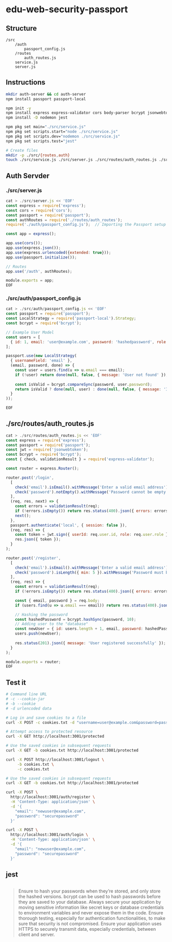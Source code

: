 # edu-web-security-passport

## Structure

```
/src
    /auth
        passport_config.js
    /routes
        auth_routes.js
    service.js
    server.js
```


## Instructions

```bash
mkdir auth-server && cd auth-server
npm install passport passport-local

npm init -y
npm install express express-validator cors body-parser bcrypt jsonwebtoken dotenv
npm install -D nodemon jest

npm pkg set main="./src/service.js"
npm pkg set scripts.start="node ./src/service.js"
npm pkg set scripts.dev="nodemon ./src/service.js"
npm pkg set scripts.test="jest"

# Create files
mkdir -p ./src/{routes,auth}
touch ./src/service.js ./src/server.js ./src/routes/auth_routes.js ./src/auth/passport_settings.js

```

## Auth Servder

### ./src/server.js

```js
cat > ./src/server.js << 'EOF'
const express = require('express');
const cors = require('cors');
const passport = require('passport');
const authRoutes = require('./routes/auth_routes');
require('./auth/passport_config.js');  // Importing the Passport setup

const app = express();

app.use(cors());
app.use(express.json());
app.use(express.urlencoded({extended: true}));
app.use(passport.initialize());

// Routes
app.use('/auth', authRoutes);

module.exports = app;
EOF
```

### ./src/auth/passport_config.js

```js
cat > ./src/auth/passport_config.js << 'EOF'
const passport = require('passport');
const LocalStrategy = require('passport-local').Strategy;
const bcrypt = require('bcrypt');

// Example User Model
const users = [
  { id: 1, email: 'user@example.com', password: 'hashedpassword', role: 'user' } // Replace hashedpassword with an actual hashed password
];

passport.use(new LocalStrategy(
  { usernameField: 'email' },
  (email, password, done) => {
    const user = users.find(u => u.email === email);
    if (!user) return done(null, false, { message: 'User not found' });
    
    const isValid = bcrypt.compareSync(password, user.password);
    return isValid ? done(null, user) : done(null, false, { message: 'Incorrect Password' });
  }
));

EOF
```

## ./src/routes/auth_routes.js

```js
cat > ./src/routes/auth_routes.js << 'EOF'
const express = require('express');
const passport = require('passport');
const jwt = require('jsonwebtoken');
const bcrypt = require('bcrypt');
const { check, validationResult } = require('express-validator');

const router = express.Router();

router.post('/login',
  [
    check('email').isEmail().withMessage('Enter a valid email address'),
    check('password').notEmpty().withMessage('Password cannot be empty')
  ],
  (req, res, next) => {
    const errors = validationResult(req);
    if (!errors.isEmpty()) return res.status(400).json({ errors: errors.array() });
    next();
  },
  passport.authenticate('local', { session: false }),
  (req, res) => {
    const token = jwt.sign({ userId: req.user.id, role: req.user.role }, 'YourJWTSecretKey', { expiresIn: '1h' });
    res.json({ token });
  }
);

router.post('/register',
  [
    check('email').isEmail().withMessage('Enter a valid email address'),
    check('password').isLength({ min: 5 }).withMessage('Password must be at least 5 characters')
  ],
  (req, res) => {
    const errors = validationResult(req);
    if (!errors.isEmpty()) return res.status(400).json({ errors: errors.array() });

    const { email, password } = req.body;
    if (users.find(u => u.email === email)) return res.status(400).json({ message: 'User already exists' });

    // Hashing the password
    const hashedPassword = bcrypt.hashSync(password, 10);
    // Adding user to the "database"
    const newUser = { id: users.length + 1, email, password: hashedPassword, role: 'user' };
    users.push(newUser);
    
    res.status(201).json({ message: 'User registered successfully' });
  }
);

module.exports = router;
EOF
```

## Test it 

```bash
# Command line URL
# -c --cookie-jar
# -b --cookie
# -d urlencoded data

# Log in and save cookies to a file
curl -X POST -c cookies.txt -d "username=user@example.com&password=password" http://localhost:3001/login

# Attempt access to protected resource
curl -X GET http://localhost:3001/protected

# Use the saved cookies in subsequent requests
curl -X GET -b cookies.txt http://localhost:3001/protected

curl -X POST http://localhost:3001/logout \
     -b cookies.txt \
     -c cookies.txt

# Use the saved cookies in subsequent requests
curl -X GET -b cookies.txt http://localhost:3001/protected

curl -X POST \
  http://localhost:3001/auth/register \
  -H 'Content-Type: application/json' \
  -d '{
    "email": "newuser@example.com",
    "password": "securepassword"
  }'

curl -X POST \
  http://localhost:3001/auth/login \
  -H 'Content-Type: application/json' \
  -d '{
    "email": "newuser@example.com",
    "password": "securepassword"
  }'

```

## jest

```
```






> Ensure to hash your passwords when they’re stored, and only store the hashed versions. bcrypt can be used to hash passwords before they are saved to your database.
Always secure your application by moving sensitive information like secret keys or database credentials to environment variables and never expose them in the code.
Ensure thorough testing, especially for authentication functionalities, to make sure that security is not compromised.
Ensure your application uses HTTPS to securely transmit data, especially credentials, between client and server.
